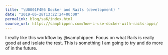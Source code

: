 ```yaml
---
title: "\U0001F4E6 Docker and Rails (development) "
date: "2019-05-28T13:22:24+00:00"
permalink: blog/sa6/index.html
source_url: https://samphippen.com/how-i-use-docker-with-rails-apps/
---
```


I really like this workflow by @samphippen. Focus on what Rails is really good at and isolate the rest. This is something I am going to try and do more of in the future.
